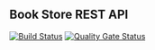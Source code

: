 ## Book Store REST API

[![Build Status](https://drone.ujar.org/api/badges/ujar-org/basics-restful-bookstore/status.svg?ref=refs/heads/develop)](https://drone.ujar.org/ujar-org/basics-restful-bookstore)
[![Quality Gate Status](https://sonarqube.ujar.org/api/project_badges/measure?project=ujar-org%3Abasics-restful-bookstore&metric=alert_status&token=70b9ded94778a03dce7d745221611ca2b18ce79d)](https://sonarqube.ujar.org/dashboard?id=ujar-org%3Abasics-restful-bookstore)
